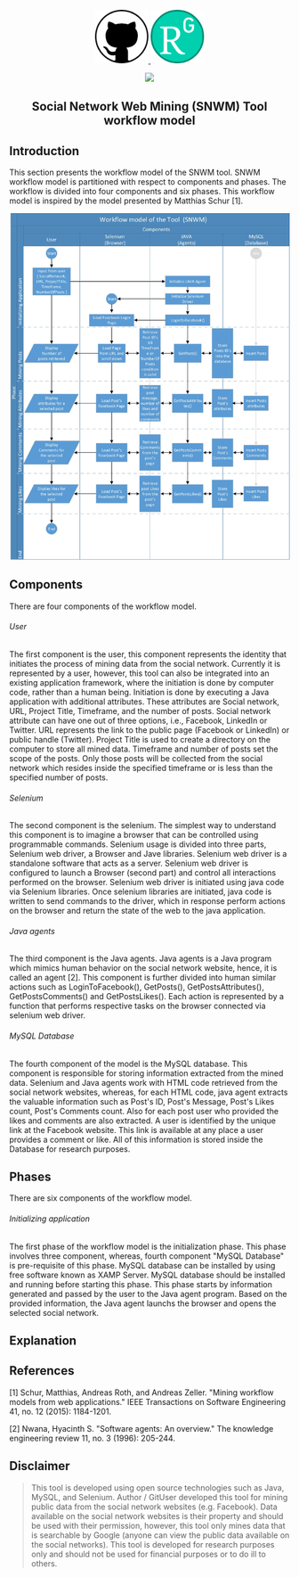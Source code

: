 <p align="center">
  <a href="https://github.com/MuhammadMuradKhan/UTM-THESIS/tree/master/SWM">
    <img src="https://raw.githubusercontent.com/MuhammadMuradKhan/iconspack/master/github.png" alt="Git repo" width="96" height="96">
  </a>
  <a href="https://www.researchgate.net/project/Tool-Social-Network-Web-Mining-SNWM">
    <img src="https://raw.githubusercontent.com/MuhammadMuradKhan/iconspack/master/rg.png" alt="Research material"  height="96">
  </a>
  <p align="center">
<a href="mailto:muradtariq.tk@gmail.com?Subject=Question%20regarding%20SNWM%20Tool"><img src="https://img.shields.io/badge/feedback-@MuhammadMuradKhan-blue.svg" /></a>
  </p>

  <h2 align="center">Social Network Web Mining (SNWM) Tool workflow model</h2>
 

## Introduction

This section presents the workflow model of the SNWM tool. SNWM workflow model is partitioned with respect to components and phases. The workflow is divided into four components and six phases. This workflow model is inspired by the model presented by Matthias Schur [1].

![Web Developer Roadmap Introduction](./workflow.jpg)

## Components 

There are four components of the workflow model. 

###### User

The first component is the user, this component represents the identity that initiates the process of mining data from the social network. Currently it is represented by a user, however, this tool can also be integrated into an existing application framework, where the initiation is done by computer code, rather than a human being. Initiation is done by executing a Java application with additional attributes. These attributes are Social network, URL, Project Title, Timeframe, and the number of posts. Social network attribute can have one out of three options, i.e., Facebook, LinkedIn or Twitter. URL represents the link to the public page (Facebook or LinkedIn) or public handle (Twitter). Project Title is used to create a directory on the computer to store all mined data. Timeframe and number of posts set the scope of the posts. Only those posts will be collected from the social network which resides inside the specified timeframe or is less than the specified number of posts. 

###### Selenium

The second component is the selenium. The simplest way to understand this component is to imagine a browser that can be controlled using programmable commands. Selenium usage is divided into three parts, Selenium web driver, a Browser and Jave libraries. Selenium web driver is a standalone software that acts as a server. Selenium web driver is configured to launch a Browser (second part) and control all interactions performed on the browser. Selenium web driver is initiated using java code via Selenium libraries. Once selenium libraries are initiated, java code is written to send commands to the driver, which in response perform actions on the browser and return the state of the web to the java application. 

###### Java agents

The third component is the Java agents. Java agents is a Java program which mimics human behavior on the social network website, hence, it is called an agent [2]. This component is further divided into human similar actions such as LoginToFacebook(), GetPosts(), GetPostsAttributes(), GetPostsComments() and GetPostsLikes(). Each action is represented by a function that performs respective tasks on the browser connected via selenium web driver.

###### MySQL Database

The fourth component of the model is the MySQL database. This component is responsible for storing information extracted from the mined data. Selenium and Java agents work with HTML code retrieved from the social network websites, whereas, for each HTML code, java agent extracts the valuable information such as Post's ID, Post's Message, Post's Likes count, Post's Comments count. Also for each post user who provided the likes and comments are also extracted. A user is identified by the unique link at the Facebook website. This link is available at any place a user provides a comment or like. All of this information is stored inside the Database for research purposes.

## Phases

There are six components of the workflow model. 

###### Initializing application

The first phase of the workflow model is the initialization phase.  This phase involves three component, whereas, fourth component "MySQL Database" is pre-requisite of this phase. MySQL database can be installed by using free software known as XAMP Server. MySQL database should be installed and running before starting this phase. This phase starts by information generated and passed by the user to the Java agent program. Based on the provided information, the Java agent launchs the browser and opens the selected social network.

## Explanation

## References

[1] Schur, Matthias, Andreas Roth, and Andreas Zeller. "Mining workflow models from web applications." IEEE Transactions on Software Engineering 41, no. 12 (2015): 1184-1201.

[2] Nwana, Hyacinth S. "Software agents: An overview." The knowledge engineering review 11, no. 3 (1996): 205-244.

## Disclaimer
> This tool is developed using open source technologies such as Java, MySQL, and Selenium. Author / GitUser developed this tool for mining public data from the social network websites (e.g. Facebook). Data available on the social network websites is their property and should be used with their permission, however, this tool only mines data that is searchable by Google (anyone can view the public data available on the social networks). This tool is developed for research purposes only and should not be used for financial purposes or to do ill to others. 
